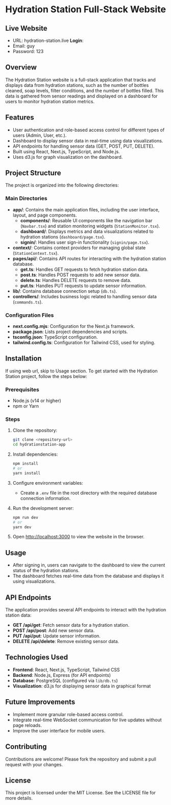# Hydration Station Full-Stack Website

## Live Website 
- URL: hydration-station.live
**Login**: 
- Email: guy
- Password: 123

## Overview
The Hydration Station website is a full-stack application that tracks and displays data from hydration stations, such as the number of bottles cleaned, soap levels, filter conditions, and the number of bottles filled. This data is gathered from sensor readings and displayed on a dashboard for users to monitor hydration station metrics.

## Features
- User authentication and role-based access control for different types of users (Admin, User, etc.).
- Dashboard to display sensor data in real-time using data visualizations.
- API endpoints for handling sensor data (GET, POST, PUT, DELETE).
- Built using React, Next.js, TypeScript, and Node.js.
- Uses d3.js for graph visualization on the dashboard.

## Project Structure
The project is organized into the following directories:

### Main Directories
- **app/**: Contains the main application files, including the user interface, layout, and page components.
  - **components/**: Reusable UI components like the navigation bar (`Navbar.tsx`) and station monitoring widgets (`StationMonitor.tsx`).
  - **dashboard/**: Displays metrics and data visualizations related to hydration stations (`dashboard/page.tsx`).
  - **signin/**: Handles user sign-in functionality (`signin/page.tsx`).
- **context/**: Contains context providers for managing global state (`StationContext.tsx`).
- **pages/api/**: Contains API routes for interacting with the hydration station database.
  - **get.ts**: Handles GET requests to fetch hydration station data.
  - **post.ts**: Handles POST requests to add new sensor data.
  - **delete.ts**: Handles DELETE requests to remove data.
  - **put.ts**: Handles PUT requests to update sensor information.
- **lib/**: Contains database connection setup (`db.ts`).
- **controllers/**: Includes business logic related to handling sensor data (`commands.ts`).

### Configuration Files
- **next.config.mjs**: Configuration for the Next.js framework.
- **package.json**: Lists project dependencies and scripts.
- **tsconfig.json**: TypeScript configuration.
- **tailwind.config.ts**: Configuration for Tailwind CSS, used for styling.

## Installation 
If using web url, skip to Usage section.
To get started with the Hydration Station project, follow the steps below:

### Prerequisites
- Node.js (v14 or higher)
- npm or Yarn

### Steps
1. Clone the repository:
   ```sh
   git clone <repository-url>
   cd hydrationstation-app
   ```
2. Install dependencies:
   ```sh
   npm install
   # or
   yarn install
   ```
3. Configure environment variables:
   - Create a `.env` file in the root directory with the required database connection information.

4. Run the development server:
   ```sh
   npm run dev
   # or
   yarn dev
   ```
5. Open [http://localhost:3000](http://localhost:3000) to view the website in the browser.

## Usage
- After signing in, users can navigate to the dashboard to view the current status of the hydration stations.
- The dashboard fetches real-time data from the database and displays it using visualizations.

## API Endpoints
The application provides several API endpoints to interact with the hydration station data:
- **GET /api/get**: Fetch sensor data for a hydration station.
- **POST /api/post**: Add new sensor data.
- **PUT /api/put**: Update sensor information.
- **DELETE /api/delete**: Remove existing sensor data.

## Technologies Used
- **Frontend**: React, Next.js, TypeScript, Tailwind CSS
- **Backend**: Node.js, Express (for API endpoints)
- **Database**: PostgreSQL (configured via `lib/db.ts`)
- **Visualization**: d3.js for displaying sensor data in graphical format

## Future Improvements
- Implement more granular role-based access control.
- Integrate real-time WebSocket communication for live updates without page reloads.
- Improve the user interface for mobile users.

## Contributing
Contributions are welcome! Please fork the repository and submit a pull request with your changes.

## License
This project is licensed under the MIT License. See the LICENSE file for more details.


